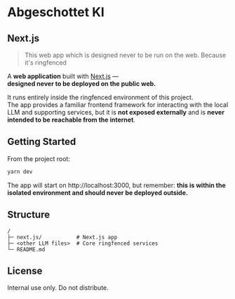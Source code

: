 # Abgeschottet KI

## Next.js

> This web app which is designed never to be run on the web. Because it's ringfenced

A **web application** built with [Next.js](https://nextjs.org/) —  
**designed never to be deployed on the public web.**

It runs entirely inside the ringfenced environment of this project.  
The app provides a familiar frontend framework for interacting with the local LLM and supporting services, but it is **not exposed externally** and is **never intended to be reachable from the internet**.

## Getting Started

From the project root:
```bash
yarn dev
```

The app will start on http://localhost:3000, but remember:
**this is within the isolated environment and should never be deployed outside.**

## Structure

```
/
├─ next.js/           # Next.js app
├─ <other LLM files>  # Core ringfenced services
└─ README.md
```

## License

Internal use only. Do not distribute.
